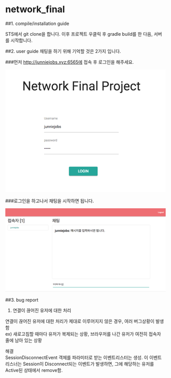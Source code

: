 # network_final

##1. compile/installation guide

STS에서 git clone을 합니다. 이후 프로젝트 우클릭 후 gradle build를 한 다음, 서버를 시작합니다.

##2. user guide
채팅을 하기 위해 기억할 것은 2가지 입니다.

###먼저 http://junniejobs.xyz:6565에 접속 후 로그인을 해주세요.

![](https://github.com/Junnie-Jobs/ImageRepository/blob/master/network%20final/%EC%8A%A4%ED%81%AC%EB%A6%B0%EC%83%B7%202016-12-20%2000.09.03.png?raw=true)

###로그인을 하고나서 채팅을 시작하면 됩니다.

![](https://github.com/Junnie-Jobs/ImageRepository/blob/master/network%20final/%EC%8A%A4%ED%81%AC%EB%A6%B0%EC%83%B7%202016-12-20%2000.09.29.png?raw=true)

##3. bug report

1) 연결이 끊어진 유저에 대한 처리

연결이 끊어진 유저에 대한 처리가 제대로 이루어지지 않은 경우, 여러 버그상황이 발생함  
ex) 새로고침할 때마다 유저가 복제되는 상황, 브라우저를 나간 유저가 여전히 접속자 줄에 남아 있는 상황

해결  
SessionDisconnectEvent 객체를 파라미터로 받는 이벤트리스터는 생성.
이 이벤트리스너는 Session이 Disconnect되는 이벤트가 발생하면, 그에 해당하는 유저를 Active된 상태에서 remove함.

